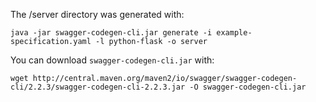 The /server directory was generated with:

```
java -jar swagger-codegen-cli.jar generate -i example-specification.yaml -l python-flask -o server
```

You can download `swagger-codegen-cli.jar` with:

```
wget http://central.maven.org/maven2/io/swagger/swagger-codegen-cli/2.2.3/swagger-codegen-cli-2.2.3.jar -O swagger-codegen-cli.jar
```
